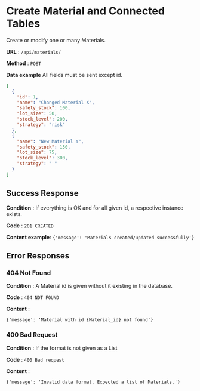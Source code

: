 # Create Material and Connected Tables

Create or modify one or many Materials.

**URL** : `/api/materials/`

**Method** : `POST`

**Data example** All fields must be sent except id.

```json
[
  {
    "id": 1,
    "name": "Changed Material X",
    "safety_stock": 100,
    "lot_size": 50,
    "stock_level": 200,
    "strategy": "risk"
  },
  {
    "name": "New Material Y",
    "safety_stock": 150,
    "lot_size": 75,
    "stock_level": 300,
    "strategy": " "
  }
]
```

## Success Response

**Condition** : If everything is OK and for all given id, a respective instance exists.

**Code** : `201 CREATED`

**Content example**: `{'message': 'Materials created/updated successfully'}`

## Error Responses

### 404 Not Found

**Condition** : A Material id is given without it existing in the database.

**Code** : `404 NOT FOUND`

**Content** : 

`{'message': 'Material with id {Material_id} not found'}`

### 400 Bad Request

**Condition** : If the format is not given as a List

**Code** : `400 Bad request`

**Content** : 

`{'message': 'Invalid data format. Expected a list of Materials.'}`


